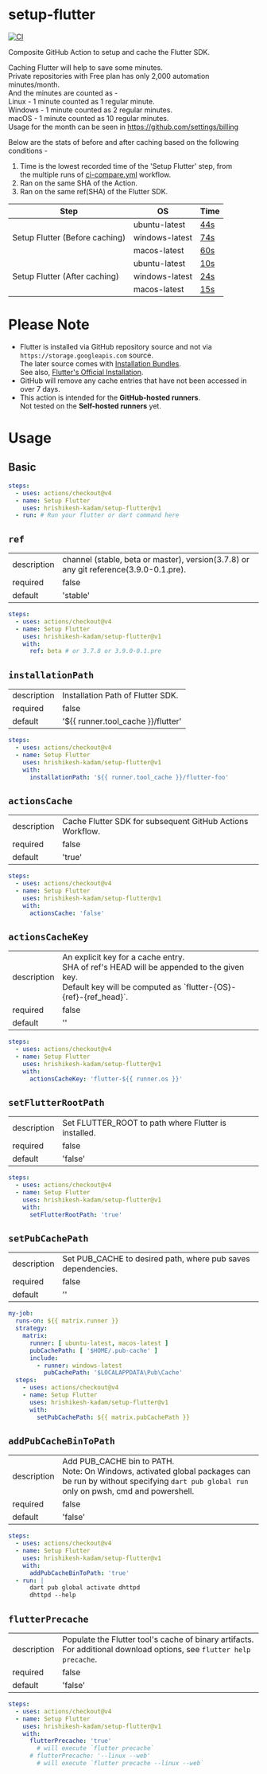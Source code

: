 # setup-flutter

[![CI](https://github.com/hrishikesh-kadam/setup-flutter/actions/workflows/ci.yml/badge.svg)](https://github.com/hrishikesh-kadam/setup-flutter/actions/workflows/ci.yml)

Composite GitHub Action to setup and cache the Flutter SDK.

Caching Flutter will help to save some minutes.  
Private repositories with Free plan has only 2,000 automation minutes/month.  
And the minutes are counted as -  
Linux - 1 minute counted as 1 regular minute.  
Windows - 1 minute counted as 2 regular minutes.  
macOS - 1 minute counted as 10 regular minutes.  
Usage for the month can be seen in https://github.com/settings/billing

Below are the stats of before and after caching based on the following conditions - 
1. Time is the lowest recorded time of the 'Setup Flutter' step, from  
   the multiple runs of [ci-compare.yml] workflow.
2. Ran on the same SHA of the Action.
3. Ran on the same ref(SHA) of the Flutter SDK.

<table>
    <thead>
        <tr>
            <th>Step</th>
            <th>OS</th>
            <th>Time</th>
        </tr>
    </thead>
    <tbody>
        <tr>
            <td rowspan="3">Setup Flutter (Before caching)</td>
            <td>ubuntu-latest</td>
            <td><a href="https://github.com/hrishikesh-kadam/setup-flutter/actions/runs/4519066835/jobs/7959323498">44s</td>
        </tr>
        <tr>
            <td>windows-latest</td>
            <td><a href="https://github.com/hrishikesh-kadam/setup-flutter/actions/runs/4519066835/jobs/7959323540">74s</td>
        </tr>
        <tr>
            <td>macos-latest</td>
            <td><a href="https://github.com/hrishikesh-kadam/setup-flutter/actions/runs/4519081549/jobs/7959348166">60s</td>
        </tr>
        <tr>
            <td rowspan="3">Setup Flutter (After caching)</td>
            <td>ubuntu-latest</td>
            <td><a href="https://github.com/hrishikesh-kadam/setup-flutter/actions/runs/4519081549/jobs/7959378374">10s</td>
        </tr>
        <tr>
            <td>windows-latest</td>
            <td><a href="https://github.com/hrishikesh-kadam/setup-flutter/actions/runs/4518568387/jobs/7958540918">24s</td>
        </tr>
        <tr>
            <td>macos-latest</td>
            <td><a href="https://github.com/hrishikesh-kadam/setup-flutter/actions/runs/4519066835/jobs/7959333266">15s</td>
        </tr>
    </tbody>
</table>


# Please Note

- Flutter is installed via GitHub repository source and not via `https://storage.googleapis.com` source.  
  The later source comes with [Installation Bundles].  
  See also, [Flutter's Official Installation].
- GitHub will remove any cache entries that have not been accessed in over 7 days.
- This action is intended for the **GitHub-hosted runners**.  
  Not tested on the **Self-hosted runners** yet.


# Usage

## Basic

```yml
steps:
  - uses: actions/checkout@v4
  - name: Setup Flutter
    uses: hrishikesh-kadam/setup-flutter@v1
  - run: # Run your flutter or dart command here
```

## `ref`

<table>
  <tr>
    <td>description</td>
    <td>channel (stable, beta or master), version(3.7.8) or any git reference(3.9.0-0.1.pre).</td>
  </tr>
  <tr>
    <td>required</td>
    <td>false</td>
  </tr>
  <tr>
    <td>default</td>
    <td>'stable'</td>
  </tr>
</table>

```yml
steps:
  - uses: actions/checkout@v4
  - name: Setup Flutter
    uses: hrishikesh-kadam/setup-flutter@v1
    with:
      ref: beta # or 3.7.8 or 3.9.0-0.1.pre
```

## `installationPath`

<table>
  <tr>
    <td>description</td>
    <td>Installation Path of Flutter SDK.</td>
  </tr>
  <tr>
    <td>required</td>
    <td>false</td>
  </tr>
  <tr>
    <td>default</td>
    <td>'${{ runner.tool_cache }}/flutter'</td>
  </tr>
</table>

```yml
steps:
  - uses: actions/checkout@v4
  - name: Setup Flutter
    uses: hrishikesh-kadam/setup-flutter@v1
    with:
      installationPath: '${{ runner.tool_cache }}/flutter-foo'
```

## `actionsCache`

<table>
  <tr>
    <td>description</td>
    <td>Cache Flutter SDK for subsequent GitHub Actions Workflow.</td>
  </tr>
  <tr>
    <td>required</td>
    <td>false</td>
  </tr>
  <tr>
    <td>default</td>
    <td>'true'</td>
  </tr>
</table>

```yml
steps:
  - uses: actions/checkout@v4
  - name: Setup Flutter
    uses: hrishikesh-kadam/setup-flutter@v1
    with:
      actionsCache: 'false'
```

## `actionsCacheKey`

<table>
  <tr>
    <td>description</td>
    <td>An explicit key for a cache entry.<br/>
      SHA of ref's HEAD will be appended to the given key.<br/>
      Default key will be computed as `flutter-{OS}-{ref}-{ref_head}`.
    </td>
  </tr>
  <tr>
    <td>required</td>
    <td>false</td>
  </tr>
  <tr>
    <td>default</td>
    <td>''</td>
  </tr>
</table>

```yml
steps:
  - uses: actions/checkout@v4
  - name: Setup Flutter
    uses: hrishikesh-kadam/setup-flutter@v1
    with:
      actionsCacheKey: 'flutter-${{ runner.os }}'
```

## `setFlutterRootPath`

<table>
  <tr>
    <td>description</td>
    <td>Set FLUTTER_ROOT to path where Flutter is installed.</td>
  </tr>
  <tr>
    <td>required</td>
    <td>false</td>
  </tr>
  <tr>
    <td>default</td>
    <td>'false'</td>
  </tr>
</table>


```yml
steps:
  - uses: actions/checkout@v4
  - name: Setup Flutter
    uses: hrishikesh-kadam/setup-flutter@v1
    with:
      setFlutterRootPath: 'true'
```

## `setPubCachePath`

<table>
  <tr>
    <td>description</td>
    <td>Set PUB_CACHE to desired path, where pub saves dependencies.</td>
  </tr>
  <tr>
    <td>required</td>
    <td>false</td>
  </tr>
  <tr>
    <td>default</td>
    <td>''</td>
  </tr>
</table>

```yml
my-job:
  runs-on: ${{ matrix.runner }}
  strategy:
    matrix:
      runner: [ ubuntu-latest, macos-latest ]
      pubCachePath: [ '$HOME/.pub-cache' ]
      include:
        - runner: windows-latest
          pubCachePath: '$LOCALAPPDATA\Pub\Cache'
  steps:
    - uses: actions/checkout@v4
    - name: Setup Flutter
      uses: hrishikesh-kadam/setup-flutter@v1
      with:
        setPubCachePath: ${{ matrix.pubCachePath }}
```

## `addPubCacheBinToPath`

<table>
  <tr>
    <td>description</td>
    <td>Add PUB_CACHE bin to PATH.<br/>
      Note: On Windows, activated global packages can be run by without specifying <code>dart pub global run</code> only on pwsh, cmd and powershell.
    </td>
  </tr>
  <tr>
    <td>required</td>
    <td>false</td>
  </tr>
  <tr>
    <td>default</td>
    <td>'false'</td>
  </tr>
</table>

```yml
steps:
  - uses: actions/checkout@v4
  - name: Setup Flutter
    uses: hrishikesh-kadam/setup-flutter@v1
    with:
      addPubCacheBinToPath: 'true'
  - run: |
      dart pub global activate dhttpd
      dhttpd --help
```

## `flutterPrecache`

<table>
  <tr>
    <td>description</td>
    <td>Populate the Flutter tool's cache of binary artifacts.<br/>
      For additional download options, see <code>flutter help precache</code>.
    </td>
  </tr>
  <tr>
    <td>required</td>
    <td>false</td>
  </tr>
  <tr>
    <td>default</td>
    <td>'false'</td>
  </tr>
</table>

```yml
steps:
  - uses: actions/checkout@v4
  - name: Setup Flutter
    uses: hrishikesh-kadam/setup-flutter@v1
    with:
      flutterPrecache: 'true'
        # will execute `flutter precache`
      # flutterPrecache: '--linux --web'
        # will execute `flutter precache --linux --web`
```

[ci-compare.yml]: https://github.com/hrishikesh-kadam/setup-flutter/blob/main/.github/workflows/ci-compare.yml
[Installation Bundles]: https://github.com/flutter/flutter/wiki/Flutter-Installation-Bundles
[Flutter's Official Installation]: https://docs.flutter.dev/get-started/install
